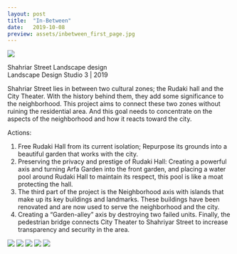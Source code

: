 ```yaml
---
layout: post
title:  "In-Between"
date:   2019-10-08
preview: assets/inbetween_first_page.jpg
---
```


<img src='http://www.dellastudio.com/assets/inbetween01.jpg'/>



Shahriar Street Landscape design <br>
Landscape Design Studio 3 | 2019 <br>


Shahriar Street lies in between two cultural zones; the Rudaki hall and the City Theater. With the history behind them, they add some significance to the neighborhood. This project aims to connect these two zones without ruining the residential area. And this goal needs to concentrate on the aspects of the neighborhood and how it reacts toward the city.

Actions: 
1. Free Rudaki Hall from its current isolation; Repurpose its grounds into a beautiful garden that works with the city.
2. Preserving the privacy and prestige of Rudaki Hall: Creating a powerful axis and turning Arfa Garden into the front garden, and placing a water pool around Rudaki Hall to maintain its respect, this pool is like a moat protecting the hall.
3. The third part of the project is the Neighborhood axis with islands that make up its key buildings and landmarks. These buildings have been renovated and are now used to serve the neighborhood and the city.
4. Creating a “Garden-alley” axis by destroying two failed units. Finally, the pedestrian bridge connects City Theater to Shahriyar Street to increase transparency and security in the area.



<img src='http://www.dellastudio.com/assets/inbetween02.jpg'/>

<img src='http://www.dellastudio.com/assets/inbetween03.jpg'/>

<img src='http://www.dellastudio.com/assets/inbetween04.jpg'/>

<img src='http://www.dellastudio.com/assets/inbetween05.jpg'/>

<img src='http://www.dellastudio.com/assets/inbetween06.jpg'/>
